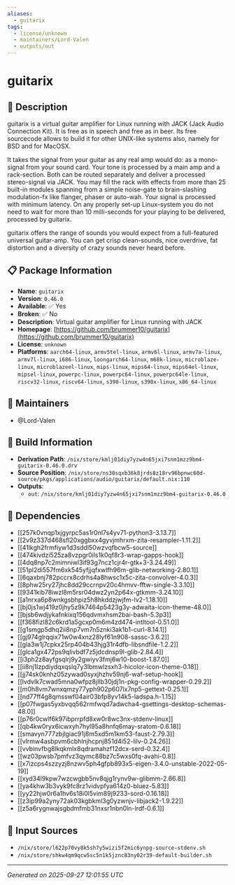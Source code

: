 ```yaml
---
aliases:
  - guitarix
tags:
  - license/unknown
  - maintainers/Lord-Valen
  - outputs/out
---
```


# guitarix

## 📝 Description

  guitarix is a virtual guitar amplifier for Linux running with
JACK (Jack Audio Connection Kit). It is free as in speech and
free as in beer. Its free sourcecode allows to build it for
other UNIX-like systems also, namely for BSD and for MacOSX.

  It takes the signal from your guitar as any real amp would do:
as a mono-signal from your sound card. Your tone is processed by
a main amp and a rack-section. Both can be routed separately and
deliver a processed stereo-signal via JACK. You may fill the
rack with effects from more than 25 built-in modules spanning
from a simple noise-gate to brain-slashing modulation-fx like
flanger, phaser or auto-wah. Your signal is processed with
minimum latency. On any properly set-up Linux-system you do not
need to wait for more than 10 milli-seconds for your playing to
be delivered, processed by guitarix.

  guitarix offers the range of sounds you would expect from a
full-featured universal guitar-amp. You can get crisp
clean-sounds, nice overdrive, fat distortion and a diversity of
crazy sounds never heard before.


## 📋 Package Information

- **Name**: `guitarix`
- **Version**: `0.46.0`
- **Available**: ✅ Yes
- **Broken**: ✅ No
- **Description**: Virtual guitar amplifier for Linux running with JACK
- **Homepage**: [https://github.com/brummer10/guitarix](https://github.com/brummer10/guitarix)
- **License**: `unknown`
- **Platforms**: `aarch64-linux`, `armv5tel-linux`, `armv6l-linux`, `armv7a-linux`, `armv7l-linux`, `i686-linux`, `loongarch64-linux`, `m68k-linux`, `microblaze-linux`, `microblazeel-linux`, `mips-linux`, `mips64-linux`, `mips64el-linux`, `mipsel-linux`, `powerpc-linux`, `powerpc64-linux`, `powerpc64le-linux`, `riscv32-linux`, `riscv64-linux`, `s390-linux`, `s390x-linux`, `x86_64-linux`
## 👥 Maintainers

- @Lord-Valen


## 🔧 Build Information

- **Derivation Path**: `/nix/store/kmlj01diy7yzw4n65jxi7snm1mzz9bm4-guitarix-0.46.0.drv`
- **Source Position**: `/nix/store/ns30sqxb36k8jrds8z18rv96bpnwc60d-source/pkgs/applications/audio/guitarix/default.nix:110`
- **Outputs**:
  - `out`:  `/nix/store/kmlj01diy7yzw4n65jxi7snm1mzz9bm4-guitarix-0.46.0`

## 🔗 Dependencies

- [[257k0vnqp1xjgyrpc5as1r0nl7s4yv71-python3-3.13.7]]
- [[2v9z337d468sfl20xggbxx4gyvjmhrxm-zita-resampler-1.11.2]]
- [[41lkgh2frmfiyw1d3sddl50wzvqfbcw5-source]]
- [[474kivdzi525za8vzpgr0ils1k0qf8r3-wrap-gapps-hook]]
- [[4dq8np7c2mimniwl3if93g7ncz1cjr4r-gtk+3-3.24.49]]
- [[51pl2di557fm6xk545yfjjqfxwlfh96m-glib-networking-2.80.1]]
- [[6qaxbnj782pccrx8cdrhs4a8hwsc1x5c-zita-convolver-4.0.3]]
- [[8phw25ry27jhc8dd29ccrnpv20c4hmvv-fftw-single-3.3.10]]
- [[9341kib78iwzl8m5rsr04dwz2yn2p64x-gtkmm-3.24.10]]
- [[a1nrxa6p8wnkgsbhpiz5h8hkddzjwjfm-lv2-1.18.10]]
- [[bj0js1wj419z0jhy5z9k7464p5423g3y-adwaita-icon-theme-48.0]]
- [[bjsb6wdjykafnkixq156qdvmxhsm2bai-bash-5.3p3]]
- [[f368fizl82c6krd1a5gcxp0m6m4zd474-intltool-0.51.0]]
- [[g1smgp5dhq2ii8np7vm7n5znki3ak1b1-curl-8.14.1]]
- [[gj974glrqqix71w0w4xnz28lyf61n908-sassc-3.6.2]]
- [[gla3w1j7cpkx25rp404b43hjg31r4dfb-libsndfile-1.2.2]]
- [[glca1gx472ps9qlivbdf7z5jdcdnsp9l-glib-2.84.4]]
- [[i3ph2z8ayfgsqlrj9y2gwiyv3fmj6w10-boost-1.87.0]]
- [[ii8nj1lzpdiydqxqslq7y3lbmwlzsxh3-hicolor-icon-theme-0.18]]
- [[jj74sk0knhz05zywad0syxjhzhv59nj6-waf-setup-hook]]
- [[lvdvlk7cwad5mna0wfpz8jllb30jdj1n-pkg-config-wrapper-0.29.2]]
- [[m0h8vm7wnxqmzy77yph902p607lx7np5-gettext-0.25.1]]
- [[nd77ff4g8qmsswf04air03bfp8yv14k5-ladspa.h-1.15]]
- [[p07fwgas5yxbvqq562rmfwqd7adwcha4-gsettings-desktop-schemas-48.0]]
- [[p76r0cwlf6k97ibprrpfd8xw0r8wc3nx-stdenv-linux]]
- [[qb4kw0ryx6icwxyh7hyl95a8hnfq6may-sratom-0.6.18]]
- [[smavyn777zbjlgiac91j8m5xd5m1km53-faust-2.79.3]]
- [[vlrmw4asbpvm6cbhlnjhcpnj851d4i52-lilv-0.24.26]]
- [[vvbinvfbg8lkqkmlx8qdramahzf12dcx-serd-0.32.4]]
- [[wz03pwsb7pmfvz3qymc88bz7c5wxs0fq-avahi-0.8]]
- [[x7izcps4szzyzj8nzwv5ph4gfpb893x5-eigen-3.4.0-unstable-2022-05-19]]
- [[xyd34l9kpw7wzcwgbb5nv8qjg1rynv9w-glibmm-2.66.8]]
- [[ya4khw3b3vyk9fc8rz1vidvpfya614z0-bluez-5.83]]
- [[yy22hjw0r6a1hv6s18i0l5vim89j9233-sord-0.16.18]]
- [[z3ip99a2yny72ak03kgbkml3g0yzwnjv-libjack2-1.9.22]]
- [[z5a6rygnwajsgbdmfmb31nxsr1nbn0ln-lrdf-0.6.1]]

## 📁 Input Sources

- `/nix/store/l622p70vy8k5sh7y5wizi5f2mic6ynpg-source-stdenv.sh`
- `/nix/store/shkw4qm9qcw5sc5n1k5jznc83ny02r39-default-builder.sh`

---
*Generated on 2025-09-27 12:01:55 UTC*

